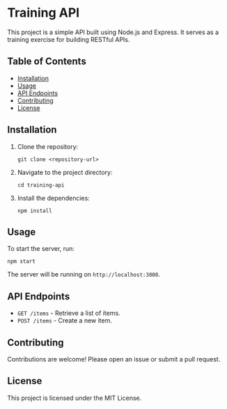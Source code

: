 # Training API

This project is a simple API built using Node.js and Express. It serves as a training exercise for building RESTful APIs.

## Table of Contents

- [Installation](#installation)
- [Usage](#usage)
- [API Endpoints](#api-endpoints)
- [Contributing](#contributing)
- [License](#license)

## Installation

1. Clone the repository:
   ```
   git clone <repository-url>
   ```
2. Navigate to the project directory:
   ```
   cd training-api
   ```
3. Install the dependencies:
   ```
   npm install
   ```

## Usage

To start the server, run:
```
npm start
```
The server will be running on `http://localhost:3000`.

## API Endpoints

- `GET /items` - Retrieve a list of items.
- `POST /items` - Create a new item.

## Contributing

Contributions are welcome! Please open an issue or submit a pull request.

## License

This project is licensed under the MIT License.